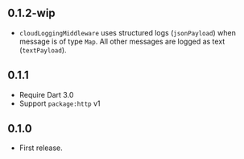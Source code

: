 ## 0.1.2-wip

- `cloudLoggingMiddleware` uses structured logs (`jsonPayload`) when message is of type `Map`. All other messages are logged as text (`textPayload`).

## 0.1.1

- Require Dart 3.0
- Support `package:http` v1

## 0.1.0

- First release.
